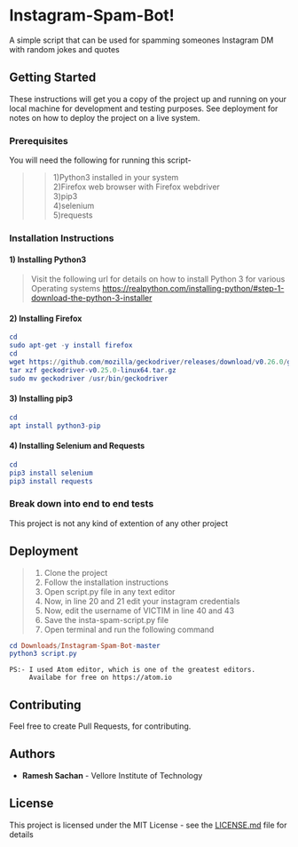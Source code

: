 # Instagram-Spam-Bot!

A simple script that can be used for spamming someones Instagram DM with random jokes and quotes


## Getting Started

These instructions will get you a copy of the project up and running on your local machine for development and testing purposes. See deployment for notes on how to deploy the project on a live system.



### Prerequisites

You will need the following for running this script-<br/>
>>1)Python3 installed in your system<br/>
>>2)Firefox web browser with Firefox webdriver<br/>
>>3)pip3<br/>
>>4)selenium<br/>
>>5)requests<br/>



### Installation Instructions

#### 1) Installing Python3
>Visit the following url for details on how to install Python 3 for various Operating systems https://realpython.com/installing-python/#step-1-download-the-python-3-installer


#### 2) Installing Firefox
```elm
cd
sudo apt-get -y install firefox
cd
wget https://github.com/mozilla/geckodriver/releases/download/v0.26.0/geckodriver-v0.26.0-linux64.tar.gz
tar xzf geckodriver-v0.25.0-linux64.tar.gz
sudo mv geckodriver /usr/bin/geckodriver
```


#### 3) Installing pip3
```elm
cd
apt install python3-pip
```


#### 4) Installing Selenium and Requests
```elm
cd
pip3 install selenium
pip3 install requests
```



### Break down into end to end tests

This project is not any kind of extention of any other project



## Deployment

>1. Clone the project
>2. Follow the installation instructions
>3. Open script.py file in any text editor
>4. Now, in line 20 and 21 edit your instagram credentials
>5. Now, edit the username of VICTIM in line 40 and 43
>6. Save the insta-spam-script.py file
>7. Open terminal and run the following command
```elm
cd Downloads/Instagram-Spam-Bot-master
python3 script.py
```

    PS:- I used Atom editor, which is one of the greatest editors.
         Availabe for free on https://atom.io

## Contributing

Feel free to create Pull Requests, for contributing.


## Authors

  * **Ramesh Sachan** - Vellore Institute of Technology

## License

This project is licensed under the MIT License - see the [LICENSE.md](LICENSE.md) file for details
